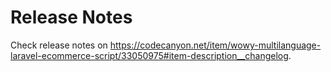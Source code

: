 # Release Notes

Check release notes
on https://codecanyon.net/item/wowy-multilanguage-laravel-ecommerce-script/33050975#item-description__changelog.